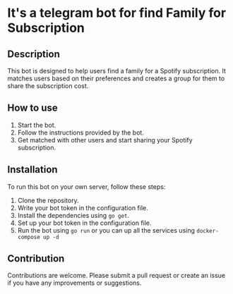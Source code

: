# It's a telegram bot for find Family for Subscription 
## Description
This bot is designed to help users find a family for a Spotify subscription. It matches users based on their preferences and creates a group for them to share the subscription cost.

## How to use
1. Start the bot.
2. Follow the instructions provided by the bot.
3. Get matched with other users and start sharing your Spotify subscription.

## Installation
To run this bot on your own server, follow these steps:
1. Clone the repository.
2. Write your bot token in the configuration file.
3. Install the dependencies using `go get`.
4. Set up your bot token in the configuration file.
5. Run the bot using `go run` or you can up all the services using `docker-compose up -d`

## Contribution
Contributions are welcome. Please submit a pull request or create an issue if you have any improvements or suggestions.
